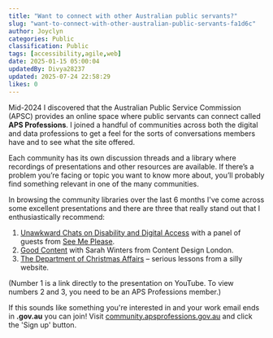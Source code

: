 ```yaml
---
title: "Want to connect with other Australian public servants?"
slug: "want-to-connect-with-other-australian-public-servants-fa1d6c"
author: Joyclyn
categories: Public
classification: Public
tags: [accessibility,agile,web]
date: 2025-01-15 05:00:04 
updatedBy: Divya28237
updated: 2025-07-24 22:58:29 
likes: 0
---
```


Mid-2024 I discovered that the Australian Public Service Commission (APSC) provides an online space where public servants can connect called **APS Professions**. I joined a handful of communities across both the digital and data professions to get a feel for the sorts of conversations members have and to see what the site offered.

Each community has its own discussion threads and a library where recordings of presentations and other resources are available. If there’s a problem you’re facing or topic you want to know more about, you’ll probably find something relevant in one of the many communities. 

In browsing the community libraries over the last 6 months I've come across some excellent presentations and there are three that really stand out that I enthusiastically recommend: 

1. [Unawkward Chats on Disability and Digital Access](https://youtu.be/8KNI8gl6sUg?si=6lWiuoaU3M50yhdF) with a panel of guests from [See Me Please](https://www.seemeplease.com/).
1. [Good Content](https://community.apsprofessions.gov.au/viewdocument/good-content-with-sarah-winters?CommunityKey=21f41dd6-3d85-43e4-b8f4-80ab6cea5b97&tab=librarydocuments) with Sarah Winters from Content Design London.
1. [The Department of Christmas Affairs](https://community.apsprofessions.gov.au/viewdocument/december-2022-meetup-department-o?CommunityKey=e7a59ee2-ca79-44bf-8c46-c673aaba78f4&tab=librarydocuments) – serious lessons from a silly website.

(Number 1 is a link directly to the presentation on YouTube. To view numbers 2 and 3, you need to be an APS Professions member.)

If this sounds like something you're interested in and your work email ends in **.gov.au** you can join! Visit [community.apsprofessions.gov.au](https://community.apsprofessions.gov.au/) and click the 'Sign up' button.